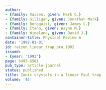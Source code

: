 ```yaml
---
author:
- {family: Raizen, given: Mark G.}
- {family: Gilligan, given: Jonathan Mark}
- {family: Bergquist, given: James C.}
- {family: Itano, given: Wayne M.}
- {family: Wineland, given: David J.}
container-title: Physical Review A
date: '1992-01-01'
id: raizen_linear_trap_pra_1992
issued:
- {year: '1992'}
page: 6493-6501
pub_type: article-journal
status: published
title: Ionic crystals in a linear Paul trap
volume: '45'
---
```

